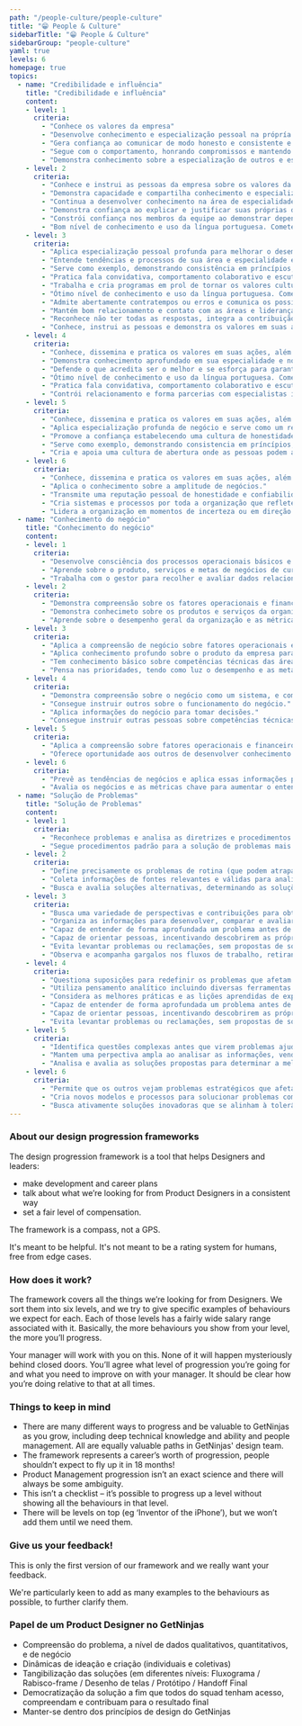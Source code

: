 ```yaml
---
path: "/people-culture/people-culture"
title: "😁 People & Culture"
sidebarTitle: "😁 People & Culture"
sidebarGroup: "people-culture"
yaml: true
levels: 6
homepage: true
topics:
  - name: "Credibilidade e influência"
    title: "Credibilidade e influência"
    content:
    - level: 1
      criteria: 
        - "Conhece os valores da empresa"
        - "Desenvolve conhecimento e especialização pessoal na própría disciplina"
        - "Gera confiança ao comunicar de modo honesto e consistente e ao compartilhar informações abertamente"
        - "Segue com o comportamento, honrando compromissos e mantendo promessas"
        - "Demonstra conhecimento sobre a especialização de outros e escalona situações ambiguas para o especialista adequado."
    - level: 2
      criteria: 
        - "Conhece e instrui as pessoas da empresa sobre os valores da companhia"
        - "Demonstra capacidade e compartilha conhecimento e especialização pessoal com os colegas"
        - "Continua a desenvolver conhecimento na área de especialidade."
        - "Demonstra confiança ao explicar e justificar suas próprias decisões aos outros membros da equipe."
        - "Constrói confiança nos membros da equipe ao demonstrar dependência e fiabilidade."
        - "Bom nível de conhecimento e uso da língua portuguesa. Comete poucos erros de gramática e concordância."
    - level: 3
      criteria: 
        - "Aplica especialização pessoal profunda para melhorar o desempenho ou solucionar questões entre os colaboradores."
        - "Entende tendências e processos de sua área e especialidade e é capaz de inerpretá-las para torná-las efetivas na organização."
        - "Serve como exemplo, demonstrando consistência em príncípios, práticas e comportamentos, exemplificando os próprios valores e os da organização em todas as interações."
        - "Pratica fala convidativa, comportamento colaborativo e escuta ativa"
        - "Trabalha e cria programas em prol de tornar os valores culturais da organização vivos tanto nas novas pessoas contratadas quanto nas demais pessoas da organização"
        - "Ótimo nível de conhecimento e uso da língua portuguesa. Comete raros erros de gramática e concordância."
        - "Admite abertamente contratempos ou erros e comunica os possíveis cursos de ações corretiva."
        - "Mantém bom relacionamento e contato com as áreas e lideranças"
        - "Reconhece não ter todas as respostas, integra a contribuição de outros para questões que são ambíguas ou não estão sob controle."
        - "Conhece, instrui as pessoas e demonstra os valores em suas ações."
    - level: 4
      criteria: 
        - "Conhece, dissemina e pratica os valores em suas ações, além de ser exemplo dos mesmos"
        - "Demonstra conhecimento aprofundado em sua especialidade e no negócio, gera a confiança dos colaboradores e pares."
        - "Defende o que acredita ser o melhor e se esforça para garantir que as práticas e comportamentos da equipe estão alinhados com os valores da organização."
        - "Ótimo nível de conhecimento e uso da língua portuguesa. Comete raros erros de gramática e concordância."
        - "Pratica fala convidativa, comportamento colaborativo e escuta ativa"
        - "Contrói relacionamento e forma parcerias com especialistas internos e externos além de comunidades para manter-se à frente das tendências, ideias e inovações de sua especialidades."
    - level: 5
      criteria: 
        - "Conhece, dissemina e pratica os valores em suas ações, além de ser exemplo dos valores"
        - "Aplica especialização profunda de negócio e serve como um recurso crível em sua área de especialização."
        - "Promove a confiança estabelecendo uma cultura de honestidade."
        - "Serve como exemplo, demonstrando consistencia em príncípios, práticas e comportamentos, exemplificando os próprios valores e os da organização em todas as interações."
        - "Cria e apoia uma cultura de abertura onde as pessoas podem admitir não ter todas as respostas."
    - level: 6
      criteria: 
        - "Conhece, dissemina e pratica os valores em suas ações, além de ser exemplo dos valores"
        - "Aplica o conhecimento sobre a amplitude de negócios."
        - "Transmite uma reputação pessoal de honestidade e confiabilidade que influencia a percepção dos funcionários e do público da marca."
        - "Cria sistemas e processos por toda a organização que refletem o compromisso pessoal com os princípios e valores, recompensando e reconhecendo o     comportamento confiável e consistente de outros."
        - "Lidera a organização em momentos de incerteza ou em direção a resultados desconhecidos, criando uma atmosfera de apoio."
  - name: "Conhecimento do negócio"
    title: "Conhecimento do negócio"
    content:
    - level: 1
      criteria: 
        - "Desenvolve consciência dos processos operacionais básicos e políticas financeiras relativas ao trabalho."
        - "Aprende sobre o produto, serviços e metas de negócios de curto prazo para a organização."
        - "Trabalha com o gestor para recolher e avaliar dados relacionados ao próprio desempenho sobre as metas de negócios de curto prazo."
    - level: 2
      criteria: 
        - "Demonstra compreensão sobre os fatores operacionais e financeiros que levam ao sucesso da equipe e como o próprio papel contribui para o sucesso da equipe."
        - "Demonstra conhecimeto sobre os produtos e serviços da organização e a concorrência."
        - "Aprende sobre o desempenho geral da organização e as métricas chave que definem o sucesso."
    - level: 3
      criteria: 
        - "Aplica a compreensão de negócio sobre fatores operacionais e financeiros que levam o desempenho da equipe a contribuir para o sucesso da área."
        - "Aplica conhecimento profundo sobre o produto da empresa para produzir insights relevantes sobre as metas da área."
        - "Tem conhecimento básico sobre competências técnicas das áreas e especialidades da organização"
        - "Pensa nas prioridades, tendo como luz o desempenho e as metas da organização."
    - level: 4
      criteria: 
        - "Demonstra compreensão sobre o negócio como um sistema, e como todas as funções se interconectam."
        - "Consegue instruir outros sobre o funcionamento do negócio."
        - "Aplica informações do negócio para tomar decisões."
        - "Consegue instruir outras pessoas sobre competências técnicas de outras áreas e especialidades"
    - level: 5
      criteria: 
        - "Aplica a compreensão sobre fatores operacionais e financeiros que geram o sucesso organizacional e as independências entre as funções de negócios para recomendar soluções que funcionam."
        - "Oferece oportunidade aos outros de desenvolver conhecimento sobre os produtos e serviços da organização, alinha a estratégia de negócio às metas."
    - level: 6
      criteria: 
        - "Prevê as tendências de negócios e aplica essas informações para desenvolver estratégias que orientem e maximizam o desempenho geral da organização."
        - "Avalia os negócios e as métricas chave para aumentar o entendimento sobre os pontos fortes, oportunidades, riscos e ameaças organizacionais e orientar as decisões estratégicas."
  - name: "Solução de Problemas"
    title: "Solução de Problemas"
    content:
    - level: 1
      criteria: 
        - "Reconhece problemas e analisa as diretrizes e procedimentos existentes para reconhecer a causa do problema."
        - "Segue procedimentos padrão para a solução de problemas mais básicos, escalonando todos os problemas incomuns para o gestor ou um colega mais experiente"
    - level: 2
      criteria: 
        - "Define precisamente os problemas de rotina (que podem atrapalhar o próprio trabalho) tentando entender os fatores/causas subjacentes que contribuem."
        - "Coleta informações de fontes relevantes e válidas para analisar as situações"
        - "Busca e avalia soluções alternativas, determinando as soluções mais apropriadas."
    - level: 3
      criteria: 
        - "Busca uma variedade de perspectivas e contribuições para obter maiores informações para entender totalmente um problema que pode atrapalhar o andamento do seu trabalho."
        - "Organiza as informações para desenvolver, comparar e avaliar as alternativas sabe quando análises suficientes foram realizadas para chegar a uma conclusão lógica."
        - "Capaz de entender de forma aprofundada um problema antes de oferecer soluções."
        - "Capaz de orientar pessoas, incentivando descobrirem as próprias respostas e terem oportunidade de desenvolvimento próprio."
        - "Evita levantar problemas ou reclamações, sem propostas de soluções."
        - "Observa e acompanha gargalos nos fluxos de trabalho, retirando impedimentos e garantindo fluidez para otimizar entregas."
    - level: 4
      criteria: 
        - "Questiona suposições para redefinir os problemas que afetam a equipe e gera novas ideias."
        - "Utiliza pensamento analítico incluindo diversas ferramentas e métodos, para a solução do problemas."
        - "Considera as melhores práticas e as lições aprendidas de experiência anterior para avaliar as soluções inovadoras."
        - "Capaz de entender de forma aprofundada um problema antes de oferecer soluções"
        - "Capaz de orientar pessoas, incentivando descobrirem as próprias respostas e terem oportunidade de desenvolvimento próprio"
        - "Evita levantar problemas ou reclamações, sem propostas de soluções."
    - level: 5
      criteria: 
        - "Identifica questões complexas antes que virem problemas ajuda os outros a pensar sobre como definir ou redefinir problemas complexos."
        - "Mantem uma perpectiva ampla ao analisar as informações, vendo além do problema imediato ate as implicações maiores."
        - "Analisa e avalia as soluções propostas para determinar a melhor solução."
    - level: 6
      criteria: 
        - "Permite que os outros vejam problemas estratégicos que afetam os negócios de outras maneiras, incentivando e recompensando o pensamento inovador."
        - "Cria novos modelos e processos para solucionar problemas complexos e desenvolve novas soluções de diversos grupos."
        - "Busca ativamente soluções inovadoras que se alinham à tolerância de risco da empresa."
---
```

### About our design progression frameworks
The design progression framework is a tool that helps Designers and leaders:
- make development and career plans
- talk about what we’re looking for from Product Designers in a consistent way
- set a fair level of compensation.

The framework is a compass, not a GPS.

It's meant to be helpful. It's not meant to be a rating system for humans, free from edge cases.

### How does it work?
The framework covers all the things we’re looking for from Designers. We sort them into six levels, and we try to give specific examples of behaviours we expect for each. Each of those levels has a fairly wide salary range associated with it. Basically, the more behaviours you show from your level, the more you’ll progress.

Your manager will work with you on this. None of it will happen mysteriously behind closed doors. You’ll agree what level of progression you’re going for and what you need to improve on with your manager. It should be clear how you’re doing relative to that at all times.

### Things to keep in mind
- There are many different ways to progress and be valuable to GetNinjas as you grow, including deep technical knowledge and ability and people management. All are equally valuable paths in GetNinjas' design team.
- The framework represents a career’s worth of progression, people shouldn’t expect to fly up it in 18 months!
- Product Management progression isn’t an exact science and there will always be some ambiguity.
- This isn’t a checklist – it’s possible to progress up a level without showing all the behaviours in that level.
- There will be levels on top (eg ‘Inventor of the iPhone’), but we won’t add them until we need them.

### Give us your feedback!
This is only the first version of our framework and we really want your feedback.

We're particularly keen to add as many examples to the behaviours as possible, to further clarify them.

### Papel de um Product Designer no GetNinjas

- Compreensão do problema, a nível de dados qualitativos, quantitativos, e de negócio
- Dinâmicas de ideação e criação (individuais e coletivas)
- Tangibilização das soluções (em diferentes níveis: Fluxograma / Rabisco-frame / Desenho de telas / Protótipo / Handoff Final
- Democratização da solução a fim que todos do squad tenham acesso, compreendam e contribuam para o resultado final
- Manter-se dentro dos princípios de design do GetNinjas